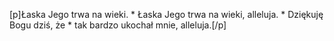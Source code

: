 [p]Łaska Jego trwa na wieki. * Łaska Jego trwa na wieki, alleluja. * Dziękuję Bogu dziś, że * tak bardzo ukochał mnie, alleluja.[/p]
